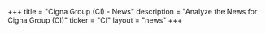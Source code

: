 +++
title = "Cigna Group (CI) - News"
description = "Analyze the News for Cigna Group (CI)"
ticker = "CI"
layout = "news"
+++

